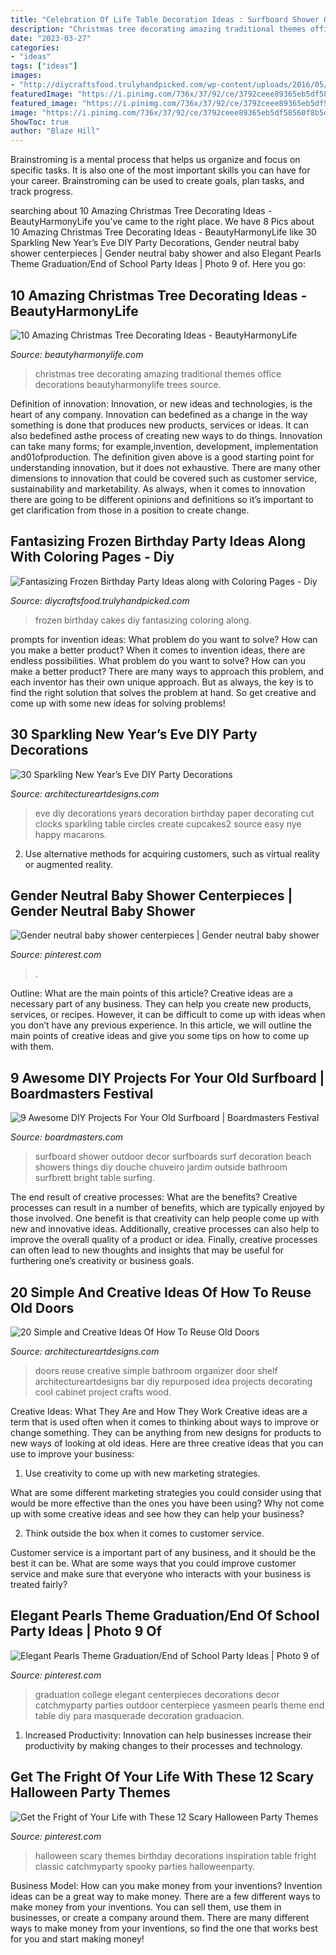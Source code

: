 ```yaml
---
title: "Celebration Of Life Table Decoration Ideas : Surfboard Shower Outdoor Decor Surfboards Surf Decoration Beach Showers Things Diy Douche Chuveiro Jardim Outside Bathroom Surfbrett Bright Table Surfing"
description: "Christmas tree decorating amazing traditional themes office decorations beautyharmonylife trees source"
date: "2023-03-27"
categories:
- "ideas"
tags: ["ideas"]
images:
- "http://diycraftsfood.trulyhandpicked.com/wp-content/uploads/2016/05/Frozen-Birthday-cakes-716x1024.jpg"
featuredImage: "https://i.pinimg.com/736x/37/92/ce/3792ceee89365eb5df58560f8b5d0655.jpg"
featured_image: "https://i.pinimg.com/736x/37/92/ce/3792ceee89365eb5df58560f8b5d0655.jpg"
image: "https://i.pinimg.com/736x/37/92/ce/3792ceee89365eb5df58560f8b5d0655.jpg"
ShowToc: true
author: "Blaze Hill"
---
```



Brainstroming is a mental process that helps us organize and focus on specific tasks. It is also one of the most important skills you can have for your career. Brainstroming can be used to create goals, plan tasks, and track progress.

	

		
searching about 10 Amazing Christmas Tree Decorating Ideas - BeautyHarmonyLife you've came to the right place. We have 8 Pics about 10 Amazing Christmas Tree Decorating Ideas - BeautyHarmonyLife like 30 Sparkling New Year’s Eve DIY Party Decorations, Gender neutral baby shower centerpieces | Gender neutral baby shower and also Elegant Pearls Theme Graduation/End of School Party Ideas | Photo 9 of. Here you go:
		
    
## 10 Amazing Christmas Tree Decorating Ideas - BeautyHarmonyLife

<img loading=lazy src="http://beautyharmonylife.com/wp-content/uploads/2013/11/traditional-.jpg" onerror="this.onerror=null;this.src='https://tse1.mm.bing.net/th?id=OIP.UJEixgty-ME6V9j55zSqYgAAAA&amp;pid=15.1';" alt="10 Amazing Christmas Tree Decorating Ideas - BeautyHarmonyLife">

_Source: beautyharmonylife.com_

>christmas tree decorating amazing traditional themes office decorations beautyharmonylife trees source. 

	

Definition of innovation:
Innovation, or new ideas and technologies, is the heart of any company. Innovation can bedefined as a change in the way something is done that produces new products, services or ideas. It can also bedefined asthe process of creating new ways to do things. Innovation can take many forms; for example,invention, development, implementation and01ofproduction.
The definition given above is a good starting point for understanding innovation, but it does not exhaustive. There are many other dimensions to innovation that could be covered such as customer service, sustainability and marketability. As always, when it comes to innovation there are going to be different opinions and definitions so it’s important to get clarification from those in a position to create change.

    
## Fantasizing Frozen Birthday Party Ideas Along With Coloring Pages - Diy

<img loading=lazy src="http://diycraftsfood.trulyhandpicked.com/wp-content/uploads/2016/05/Frozen-Birthday-cakes-716x1024.jpg" onerror="this.onerror=null;this.src='https://tse1.mm.bing.net/th?id=OIP.t9eOc5_VJ-CJBbiRbLNUQAHaKl&amp;pid=15.1';" alt="Fantasizing Frozen Birthday Party Ideas along with Coloring Pages - Diy">

_Source: diycraftsfood.trulyhandpicked.com_

>frozen birthday cakes diy fantasizing coloring along. 

	

prompts for invention ideas: What problem do you want to solve? How can you make a better product?
When it comes to invention ideas, there are endless possibilities. What problem do you want to solve? How can you make a better product? There are many ways to approach this problem, and each inventor has their own unique approach. But as always, the key is to find the right solution that solves the problem at hand. So get creative and come up with some new ideas for solving problems!

    
## 30 Sparkling New Year’s Eve DIY Party Decorations

<img loading=lazy src="https://www.architectureartdesigns.com/wp-content/uploads/2013/12/2016.jpg" onerror="this.onerror=null;this.src='https://tse2.mm.bing.net/th?id=OIP.PPIFczu3qIP7d8zKnEy1TwHaKg&amp;pid=15.1';" alt="30 Sparkling New Year’s Eve DIY Party Decorations">

_Source: architectureartdesigns.com_

>eve diy decorations years decoration birthday paper decorating cut clocks sparkling table circles create cupcakes2 source easy nye happy macarons. 

	

2. Use alternative methods for acquiring customers, such as virtual reality or augmented reality.

    
## Gender Neutral Baby Shower Centerpieces | Gender Neutral Baby Shower

<img loading=lazy src="https://i.pinimg.com/736x/37/92/ce/3792ceee89365eb5df58560f8b5d0655.jpg" onerror="this.onerror=null;this.src='https://tse3.mm.bing.net/th?id=OIP.ZwFPFZNK3jQhC-4xDSOHgAHaJ3&amp;pid=15.1';" alt="Gender neutral baby shower centerpieces | Gender neutral baby shower">

_Source: pinterest.com_

>. 

	

Outline: What are the main points of this article?
Creative ideas are a necessary part of any business. They can help you create new products, services, or recipes. However, it can be difficult to come up with ideas when you don’t have any previous experience. In this article, we will outline the main points of creative ideas and give you some tips on how to come up with them.

    
## 9 Awesome DIY Projects For Your Old Surfboard | Boardmasters Festival

<img loading=lazy src="https://www.boardmasters.com/images/uploads/e9583fe3214b203879b2c9996b2b1cc4.jpg" onerror="this.onerror=null;this.src='https://tse2.mm.bing.net/th?id=OIP.6Vg_4yFLIDh5ssmZayscxAHaJ4&amp;pid=15.1';" alt="9 Awesome DIY Projects For Your Old Surfboard | Boardmasters Festival">

_Source: boardmasters.com_

>surfboard shower outdoor decor surfboards surf decoration beach showers things diy douche chuveiro jardim outside bathroom surfbrett bright table surfing. 

	

The end result of creative processes: What are the benefits?
Creative processes can result in a number of benefits, which are typically enjoyed by those involved. One benefit is that creativity can help people come up with new and innovative ideas. Additionally, creative processes can also help to improve the overall quality of a product or idea. Finally, creative processes can often lead to new thoughts and insights that may be useful for furthering one’s creativity or business goals.

    
## 20 Simple And Creative Ideas Of How To Reuse Old Doors

<img loading=lazy src="http://www.architectureartdesigns.com/wp-content/uploads/2013/04/ArchitectureArtDesigns-62.jpg" onerror="this.onerror=null;this.src='https://tse2.mm.bing.net/th?id=OIP.qFf5KsZxZ5MplHaH0pqJcAHaJ3&amp;pid=15.1';" alt="20 Simple and Creative Ideas Of How To Reuse Old Doors">

_Source: architectureartdesigns.com_

>doors reuse creative simple bathroom organizer door shelf architectureartdesigns bar diy repurposed idea projects decorating cool cabinet project crafts wood. 

	

Creative Ideas: What They Are and How They Work
Creative ideas are a term that is used often when it comes to thinking about ways to improve or change something. They can be anything from new designs for products to new ways of looking at old ideas. Here are three creative ideas that you can use to improve your business:
1) Use creativity to come up with new marketing strategies.

What are some different marketing strategies you could consider using that would be more effective than the ones you have been using? Why not come up with some creative ideas and see how they can help your business?

2) Think outside the box when it comes to customer service.

Customer service is a important part of any business, and it should be the best it can be. What are some ways that you could improve customer service and make sure that everyone who interacts with your business is treated fairly?

    
## Elegant Pearls Theme Graduation/End Of School Party Ideas | Photo 9 Of

<img loading=lazy src="https://i.pinimg.com/736x/c5/9f/07/c59f07b5a34e1f7481edf66058c89f1c.jpg" onerror="this.onerror=null;this.src='https://tse4.mm.bing.net/th?id=OIP.z7phlv_D0ttuksSPKoL0mgHaJ3&amp;pid=15.1';" alt="Elegant Pearls Theme Graduation/End of School Party Ideas | Photo 9 of">

_Source: pinterest.com_

>graduation college elegant centerpieces decorations decor catchmyparty parties outdoor centerpiece yasmeen pearls theme end table diy para masquerade decoration graduacion. 

	

1. Increased Productivity: Innovation can help businesses increase their productivity by making changes to their processes and technology.

    
## Get The Fright Of Your Life With These 12 Scary Halloween Party Themes

<img loading=lazy src="https://i.pinimg.com/736x/67/04/42/670442d2b863c3837bf6a140d5322f02.jpg" onerror="this.onerror=null;this.src='https://tse3.mm.bing.net/th?id=OIP.e8IsJkGj1IiMG19utH3PswHaLH&amp;pid=15.1';" alt="Get the Fright of Your Life with These 12 Scary Halloween Party Themes">

_Source: pinterest.com_

>halloween scary themes birthday decorations inspiration table fright classic catchmyparty spooky parties halloweenparty. 

	

Business Model: How can you make money from your inventions?
Invention ideas can be a great way to make money. There are a few different ways to make money from your inventions. You can sell them, use them in businesses, or create a company around them. There are many different ways to make money from your inventions, so find the one that works best for you and start making money!

